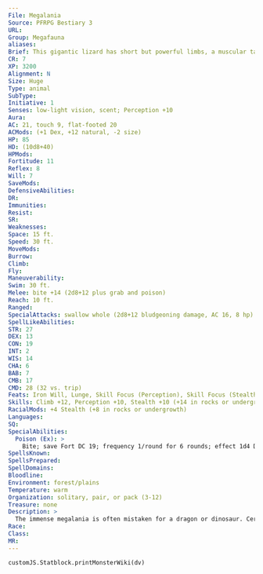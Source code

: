 ```yaml
---
File: Megalania
Source: PFRPG Bestiary 3
URL: 
Group: Megafauna
aliases: 
Brief: This gigantic lizard has short but powerful limbs, a muscular tail, and a spiny crest that runs the length of its body.
CR: 7
XP: 3200
Alignment: N
Size: Huge
Type: animal
SubType: 
Initiative: 1
Senses: low-light vision, scent; Perception +10
Aura: 
AC: 21, touch 9, flat-footed 20
ACMods: (+1 Dex, +12 natural, -2 size)
HP: 85
HD: (10d8+40)
HPMods: 
Fortitude: 11
Reflex: 8
Will: 7
SaveMods: 
DefensiveAbilities: 
DR: 
Immunities: 
Resist: 
SR: 
Weaknesses: 
Space: 15 ft.
Speed: 30 ft.
MoveMods: 
Burrow: 
Climb: 
Fly: 
Maneuverability: 
Swim: 30 ft.
Melee: bite +14 (2d8+12 plus grab and poison)
Reach: 10 ft.
Ranged: 
SpecialAttacks: swallow whole (2d8+12 bludgeoning damage, AC 16, 8 hp)
SpellLikeAbilities: 
STR: 27
DEX: 13
CON: 19
INT: 2
WIS: 14
CHA: 6
BAB: 7
CMB: 17
CMD: 28 (32 vs. trip)
Feats: Iron Will, Lunge, Skill Focus (Perception), Skill Focus (Stealth), Weapon Focus (bite)
Skills: Climb +12, Perception +10, Stealth +10 (+14 in rocks or undergrowth), Swim +16
RacialMods: +4 Stealth (+8 in rocks or undergrowth)
Languages: 
SQ: 
SpecialAbilities:
  Poison (Ex): >
    Bite; save Fort DC 19; frequency 1/round for 6 rounds; effect 1d4 Dex damage; cure 2 consecutive saves.
SpellsKnown: 
SpellsPrepared: 
SpellDomains: 
Bloodline: 
Environment: forest/plains
Temperature: warm
Organization: solitary, pair, or pack (3-12)
Treasure: none
Description: >
  The immense megalania is often mistaken for a dragon or dinosaur. Certainly the lizard's aggressive attitude and deep, rumbling roars only encourage such misidentifications. Large enough to catch and eat rhinos and elephants, a megalania prefers hunting much smaller prey that it can gulp down in one greedy swallow. Humanoids are among its favorite meals.  A megalania is 20 feet long and weighs 2,000 pounds.  Megalania Companions  Starting Statistics: Size Medium; Speed 30 ft.; AC +1 natural armor; Attack bite (1d6 plus grab); Ability Scores Str 13, Dex 17, Con 12, Int 2, Wis 12, Cha 6; Special Qualities low-light vision, scent.  7th-Level Advancement: Size Large; AC +1 natural armor; Attack bite (1d8 plus grab and poison); Ability Scores Str +4, Dex -2, Con +4.
Race: 
Class: 
MR: 
---
```

```dataviewjs
customJS.Statblock.printMonsterWiki(dv)
```
